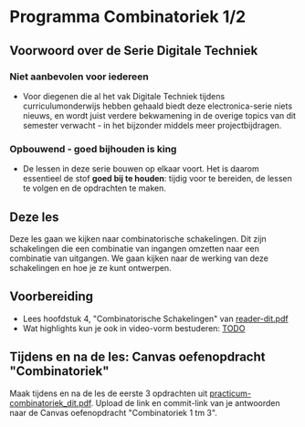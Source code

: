 # Programma Combinatoriek 1/2

## Voorwoord over de Serie Digitale Techniek
### Niet aanbevolen voor iedereen
- Voor diegenen die al het vak Digitale Techniek tijdens curriculumonderwijs hebben gehaald biedt deze electronica-serie niets nieuws, en wordt juist verdere bekwamening in de overige topics van dit semester verwacht - in het bijzonder middels meer projectbijdragen.

### Opbouwend - goed bijhouden is king
- De lessen in deze serie bouwen op elkaar voort. Het is daarom essentieel de stof **goed bij te houden**: tijdig voor te bereiden, de lessen te volgen en de opdrachten te maken.

## Deze les
Deze les gaan we kijken naar combinatorische schakelingen. Dit zijn schakelingen die een combinatie van ingangen omzetten naar een combinatie van uitgangen. We gaan kijken naar de werking van deze schakelingen en hoe je ze kunt ontwerpen.

## Voorbereiding
- Lees hoofdstuk 4, "Combinatorische Schakelingen" van [reader-dit.pdf](../../onderwijsmateriaal/readers/reader-dit.pdf)
- Wat highlights kun je ook in video-vorm bestuderen: [TODO]()

## Tijdens en na de les: Canvas oefenopdracht "Combinatoriek"
Maak tijdens en na de les de eerste 3 opdrachten uit [practicum-combinatoriek_dit.pdf](../../onderwijsmateriaal/readers/practicum-combinatoriek_dit.pdf). Upload de link en commit-link van je antwoorden naar de Canvas oefenopdracht "Combinatoriek 1 tm 3".
